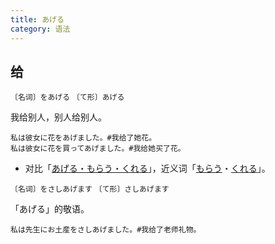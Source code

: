 ```yaml
---
title: あげる
category: 语法
---
```


## 给

`〔名词〕をあげる`
`〔て形〕あげる`

我给别人，别人给别人。

```example
私は彼女に花をあげました。#我给了她花。
私は彼女に花を買ってあげました。#我给她买了花。
```

- 对比「[あげる・もらう・くれる](../ageru-morau-kureru)」，近义词「[もらう](../morau)・[くれる](../kureru)」。

`〔名词〕をさしあげます`
`〔て形〕さしあげます`

「あげる」的敬语。

```example
私は先生にお土産をさしあげました。#我给了老师礼物。
```
